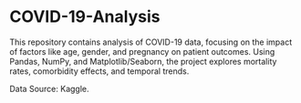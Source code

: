 # COVID-19-Analysis
This repository contains analysis of COVID-19 data, focusing on the impact of factors like age, gender, and pregnancy on patient outcomes. Using Pandas, NumPy, and Matplotlib/Seaborn, the project explores mortality rates, comorbidity effects, and temporal trends.

Data Source: Kaggle.
